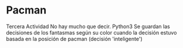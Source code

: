 # Pacman
Tercera Actividad
No hay mucho que decir.
Python3
Se guardan las decisiones de los fantasmas según su color cuando la decisión estuvo basada en la posición de pacman (decisión 'inteligente')
